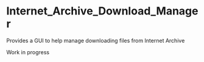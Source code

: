 # Internet_Archive_Download_Manager
Provides a GUI to help manage downloading files from Internet Archive

Work in progress
